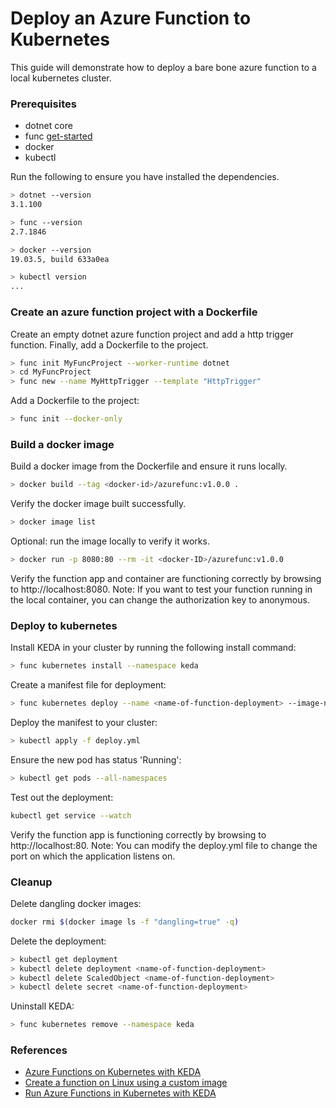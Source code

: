 # Deploy an Azure Function to Kubernetes
This guide will demonstrate how to deploy a bare bone azure function to a local kubernetes cluster.

### Prerequisites
* dotnet core
* func [get-started](https://docs.microsoft.com/en-us/azure/azure-functions/functions-run-local)
* docker
* kubectl

Run the following to ensure you have installed the dependencies.
```bash
> dotnet --version
3.1.100

> func --version
2.7.1846

> docker --version
19.03.5, build 633a0ea

> kubectl version
...
```

### Create an azure function project with a Dockerfile
Create an empty dotnet azure function project and add a http trigger function. Finally, add a Dockerfile to the project.
```bash
> func init MyFuncProject --worker-runtime dotnet
> cd MyFuncProject
> func new --name MyHttpTrigger --template "HttpTrigger"
```
Add a Dockerfile to the project:
```bash
> func init --docker-only
```

### Build a docker image
Build a docker image from the Dockerfile and ensure it runs locally.
```bash
> docker build --tag <docker-id>/azurefunc:v1.0.0 .
```
Verify the docker image built successfully.
```bash
> docker image list
```
Optional: run the image locally to verify it works. 
```bash
> docker run -p 8080:80 --rm -it <docker-ID>/azurefunc:v1.0.0
```
Verify the function app and container are functioning correctly by browsing to http://localhost:8080.
Note: If you want to test your function running in the local container, you can change the authorization key to anonymous.

### Deploy to kubernetes
Install KEDA in your cluster by running the following install command:
```bash
> func kubernetes install --namespace keda
```
Create a manifest file for deployment:
```bash
> func kubernetes deploy --name <name-of-function-deployment> --image-name <docker-ID>/azurefunc:v1.0.0 --dry-run > deploy.yml
```
Deploy the manifest to your cluster:
```bash
> kubectl apply -f deploy.yml
```
Ensure the new pod has status 'Running':
```bash
> kubectl get pods --all-namespaces
```
Test out the deployment:
```bash
kubectl get service --watch
```
Verify the function app is functioning correctly by browsing to http://localhost:80.
Note: You can modify the deploy.yml file to change the port on which the application listens on.

### Cleanup
Delete dangling docker images:
```bash
docker rmi $(docker image ls -f "dangling=true" -q)
```

Delete the deployment:
```bash
> kubectl get deployment
> kubectl delete deployment <name-of-function-deployment>
> kubectl delete ScaledObject <name-of-function-deployment>
> kubectl delete secret <name-of-function-deployment>
```
Uninstall KEDA:
```bash
> func kubernetes remove --namespace keda
```

### References
* [Azure Functions on Kubernetes with KEDA](https://docs.microsoft.com/en-us/azure/azure-functions/functions-kubernetes-keda)
* [Create a function on Linux using a custom image](https://docs.microsoft.com/en-us/azure/azure-functions/functions-create-function-linux-custom-image?tabs=nodejs)
* [Run Azure Functions in Kubernetes with KEDA](https://markheath.net/post/azure-functions-aks-keda)
